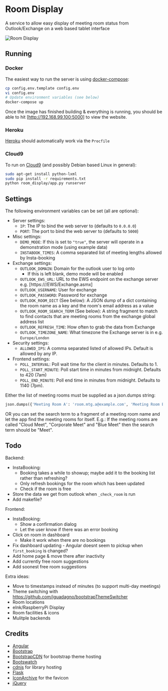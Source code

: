 # Room Display

A service to allow easy display of meeting room status from Outlook/Exchange on a web based tablet interface

![Room Display](https://github.com/csudcy/room_display/blob/master/images/room_display.gif)

## Running

### Docker

The easiest way to run the server is using [docker-compose](https://docs.docker.com/compose/):
```bash
cp config.env.template config.env
vi config.env
# Update environment variables (see below)
docker-compose up
```
Once the image has finished building & everything is running, you should be able to hit [http://192.168.99.100:5000] to view the website.

### Heroku

[Heroku](https://www.heroku.com/) should automatically work via the `Procfile`

### Cloud9

To run on [Cloud9](https://c9.io/) (and possibly Debian based Linux in general):
```bash
sudo apt-get install python-lxml
sudo pip install -r requirements.txt
python room_display/app.py runserver
```


## Settings

The following environment variables can be set (all are optional):
* Server settings:
  * `IP`: The IP to bind the web server to (defaults to `0.0.0.0`)
  * `PORT`: The port to bind the web server to (defaults to `5000`)
* Misc settings:
  * `DEMO_MODE`: If this is set to `"true"`, the server will operate in a demonstration mode (using example data)
  * `INSTABOOK_TIMES`: A comma separated list of meeting lengths allowed by Insta-booking
* Exchange settings:
  * `OUTLOOK_DOMAIN`: Domain for the outlook user to log onto
    * If this is left blank, demo mode will be enabled
  * `OUTLOOK_EWS_URL`: URL to the EWS endpoint on the exchange server e.g. [https://<your exchange server>/EWS/Exchange.asmx]
  * `OUTLOOK_USERNAME`: User for exchange
  * `OUTLOOK_PASSWORD`: Password for exchange
  * `OUTLOOK_ROOM_DICT` (See below): A JSON dump of a dict containing the room name as a key and the room's email address as a value
  * `OUTLOOK_ROOM_SEARCH_TERM` (See below): A string fragment to match to find contacts that are meeting rooms from the exchange global address list
  * `OUTLOOK_REFRESH_TIME`: How often to grab the data from Exchange
  * `OUTLOOK_TIMEZONE_NAME`: What timezone the Exchange server is in e.g. `Europe/London`
* Security settings:
  * `ALLOWED_IPS`: A comma separated listed of allowed IPs. Default is allowed by any IP.
* Frontend settings:
  * `POLL_INTERVAL`: Poll wait time for the client in minutes. Defaults to 1.
  * `POLL_START_MINUTE`: Poll start time in minutes from midnight. Defaults to 420 (7am)
  * `POLL_END_MINUTE`: Poll end time in minutes from midnight. Defaults to 1140 (7pm).

Either the list of meeting rooms must be supplied as a json.dumps string:
```python
json.dumps({'Meeting Room A': 'room.mtg.a@example.com', 'Meeting Room B': 'room.mtg.b@example.com'})
```
OR you can set the search term to a fragment of a meeting room name and let the app find the meeting rooms for itself. E.g.:
If the meeting rooms are called "Cloud Meet", "Corporate Meet" and "Blue Meet" then the search term should be "Meet".


## Todo

Backend:
* InstaBooking:
  * Booking takes a while to showup; maybe add it to the booking list rather than refreshing?
  * Only refresh bookings for the room which has been updated
  * Check if the room is free
* Store the data we get from outlook when `_check_room` is run
* Add makefile?

Frontend:
* InstaBooking:
  * Show a confirmation dialog
  * Let the user know if there was an error booking
* Click on room in dashboard
  * Make it work when there are no bookings
* Fix dashboard updating - Angular doesnt seem to pickup when `first_booking` is changed?
* Add home page & move there after inactivity
* Add currently free room suggestions
* Add soonest free room suggestions

Extra ideas:
* Move to timestamps instead of minutes (to support multi-day meetings)
* Theme switching with https://github.com/jguadagno/bootstrapThemeSwitcher
* Room locations
* eInk/RaspberryPi Display
* Room facilities & icons
* Mulitple backends


## Credits

* [Angular](https://angularjs.org/)
* [Bootstrap](http://getbootstrap.com/)
* [BootstrapCDN](https://www.bootstrapcdn.com/) for bootstrap theme hosting
* [Bootswatch](https://bootswatch.com/)
* [cdnjs](https://cdnjs.com/) for library hosting
* [Flask](http://flask.pocoo.org/)
* [IconArchive](http://www.iconarchive.com/show/pretty-office-7-icons-by-custom-icon-design/Calendar-icon.html) for the favicon
* [jQuery](https://jquery.com/)
